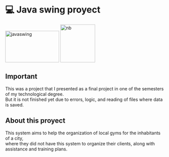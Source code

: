 # 💻 Java swing proyect
<p>
<img src="https://techhubsolutions.in/wp-content/uploads/2020/05/maxresdefault.jpg" alt="javaswing"  width="170" height="100" />
<img src="https://upload.wikimedia.org/wikipedia/commons/thumb/9/98/Apache_NetBeans_Logo.svg/1776px-Apache_NetBeans_Logo.svg.png" alt="nb" width="110" height="120"/>
</p>

## Important
<p> This was a project that I presented as a final project in one of the semesters of my technological degree. <br>
But it is not finished yet due to errors, logic, and reading of files where data is saved. </p>

## About this proyect
<p>
This system aims to help the organization of local gyms for the inhabitants of a city, <br>where they did not have this system to organize their clients, along with assistance and training plans.
  
</p>
